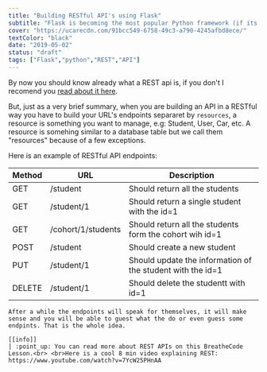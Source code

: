 ```yaml
---
title: "Building RESTful API's using Flask"
subtitle: "Flask is becoming the most popular Python framework (if its not already), learn how to build RESTful API's the REST way"
cover: "https://ucarecdn.com/91bcc549-6758-49c3-a790-4245afbd8ece/"
textColor: "black"
date: "2019-05-02"
status: "draft"
tags: ["Flask","python","REST","API"]
---
```


By now you should know already what a REST api is, if you don't I recomend you [read about it here](http://content.breatheco.de/lesson/understanding-rest-apis).

But, just as a very brief summary, when you are building an API in a RESTful way you have to build your URL's endpoints separaret by `resources`, a resource is something you want to manage, e.g: Student, User, Car, etc. A resource is somehing similar to a database table but we call them "resources" because of a few exceptions.

Here is an example of RESTful API endpoints:

| Method | URL | Description |
| ------ | --- | ----------- |
| GET    | /student | Should return all the students |
| GET    | /student/1 | Should return a single student with the id=1 |
| GET    | /cohort/1/students | Should return all the students form the cohort wih id=1 |
| POST   | /student | Should create a new student |
| PUT    | /student/1 | Should update the information of the student with the id=1 |
| DELETE | /student/1 | Should delete the studentt with id=1 |
```
After a while the endpoints will speak for themselves, it will make sense and you will be able to guest what the do or even guess some endpints. That is the whole idea.

[[info]]
| :point_up: You can read more about REST APIs on this BreatheCode Lesson.<br> <br>Here is a cool 8 min video explaining REST: https://www.youtube.com/watch?v=7YcW25PHnAA
